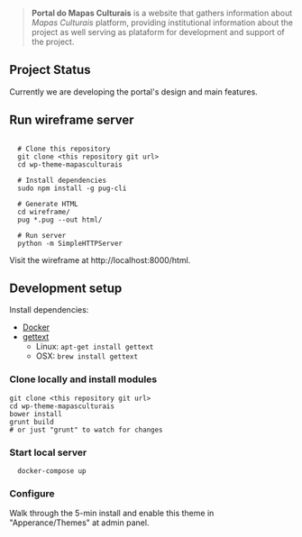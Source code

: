 > **Portal do Mapas Culturais** is a website that gathers information about *Mapas Culturais* platform, providing institutional information about the project as well serving as plataform for development and support of the project.

## Project Status

Currently we are developing the portal's design and main features.

## Run wireframe server

```shell

  # Clone this repository
  git clone <this repository git url>
  cd wp-theme-mapasculturais

  # Install dependencies
  sudo npm install -g pug-cli

  # Generate HTML
  cd wireframe/
  pug *.pug --out html/

  # Run server  
  python -m SimpleHTTPServer
```

Visit the wireframe at http://localhost:8000/html.

## Development setup

Install dependencies:

* [Docker](https://www.docker.com/)
* [gettext](https://www.gnu.org/software/gettext/)
    * Linux: `apt-get install gettext`
    * OSX: `brew install gettext`


### Clone locally and install modules

```
git clone <this repository git url>
cd wp-theme-mapasculturais
bower install
grunt build
# or just "grunt" to watch for changes
```

### Start local server

```shell
  docker-compose up
```

### Configure

Walk through the 5-min install and enable this theme in "Apperance/Themes" at admin panel.
